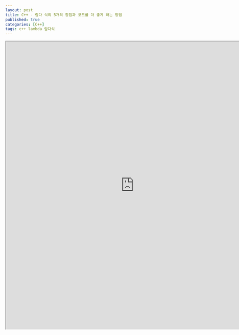```yaml
---
layout: post
title: C++ - 람다 식의 5개의 장점과 코드를 더 좋게 하는 방법
published: true
categories: [C++]
tags: c++ lambda 람다식
---
```

<iframe width="800" height="900" src="https://docs.google.com/document/d/e/2PACX-1vTTtscf5bBjadP5OrWW8xU7kXb0raNYC2dZ4WZD4weEG1_8cFxcJtRKKdRCdXf7bk21HynbuP75tos_/pub?embedded=true"></iframe>   
  